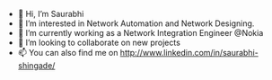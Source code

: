 - 👋 Hi, I’m Saurabhi
- 👀 I’m interested in Network Automation and Network Designing.
- 🌱 I’m currently working as a Network Integration Engineer @Nokia 
- 💞️ I’m looking to collaborate on new projects
- 📫 You can also find me on http://www.linkedin.com/in/saurabhi-shingade/

<!---
Saurabhi-S/Saurabhi-S is a ✨ special ✨ repository because its `README.md` (this file) appears on your GitHub profile.
You can click the Preview link to take a look at your changes.
--->
